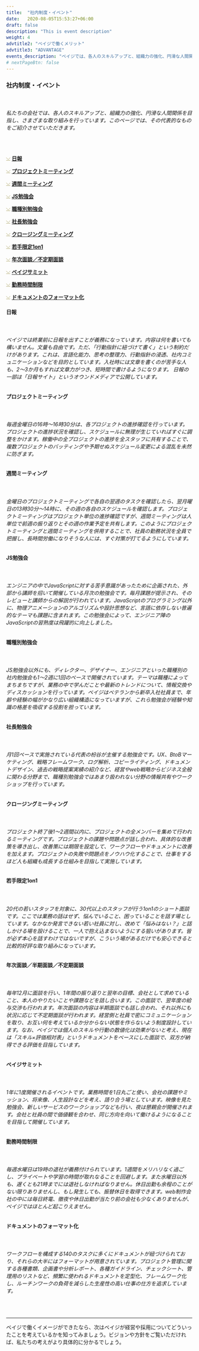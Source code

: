 ```yaml
---
title:  "社内制度・イベント"
date:   2020-08-05T15:53:27+06:00
draft: false
description: "This is event description"
weight: 4
advtitle2: "ベイジで働くメリット"
advtitle3: "ADVANTAGE"
events_description: "ベイジでは、各人のスキルアップと、組織力の強化、円滑な人間関係を目指し、さまざまな取り組みを行っています。ここではその代表的なものをご紹介します。"
# nextPageBtn: false
---
```


### **社内制度・イベント**
&nbsp;
###### 私たちの会社では、各人のスキルアップと、組織力の強化、円滑な人間関係を目指し、さまざまな取り組みを行っています。このページでは、その代表的なものをご紹介させていただきます。
&nbsp;

![Images not available](../../ico_arw_page_anchor.gif "Title") [**日報**](#日報)   

![Image not available](../../ico_arw_page_anchor.gif "Title")  [**プロジェクトミーティング**](#プロジェクトミーティング)   

![Image not available](../../ico_arw_page_anchor.gif "Title")  [**週間ミーティング**](#週間ミーティング)   

![Image not available](../../ico_arw_page_anchor.gif "Title")  [**JS勉強会**](#js勉強会)   

![Image not available](../../ico_arw_page_anchor.gif "Title")  [**職種別勉強会**](#職種別勉強会)   

![Image not available](../../ico_arw_page_anchor.gif "Title")  [**社長勉強会**](#社長勉強会)   

![Image not available](../../ico_arw_page_anchor.gif "Title")  [**クロージングミーティング**](#クロージングミーティング)   

![Image not available](../../ico_arw_page_anchor.gif "Title")  [**若手限定1on1**](#若手限定1on1)   

![Image not available](../../ico_arw_page_anchor.gif "Title")  [**年次面談／不定期面談**](#年次面談半期面談不定期面談)   

![Image not available](../../ico_arw_page_anchor.gif "Title")  [**ベイジサミット**](#ベイジサミット)   

![Image not available](../../ico_arw_page_anchor.gif "Title")  [**勤務時間制限**](#勤務時間制限)   

![Image not available](../../ico_arw_page_anchor.gif "Title")  [**ドキュメントのフォーマット化**](#ドキュメントのフォーマット化)   

#### **日報**
&nbsp;
###### ベイジでは終業前に日報を出すことが義務になっています。内容は何を書いても構いません。文量も自由です。ただ、「行動指針に紐づけて書く」という制約だけがあります。これは、言語化能力、思考の整理力、行動指針の浸透、社内コミュニケーションなどを目的としています。入社時には文章を書くのが苦手な人も、2～3か月もすれば文章力がつき、短時間で書けるようになります。 日報の一部は「日報サイト」というオウンドメディアで公開しています。

#### **プロジェクトミーティング**
&nbsp;
###### 毎週金曜日の16時～16時30分は、各プロジェクトの進捗確認を行っています。プロジェクトの進捗状況を確認し、スケジュールに無理が生じていればすぐに調整をかけます。稼働中の全プロジェクトの進捗を全スタッフに共有することで、複数プロジェクトのバッティングや予期せぬスケジュール変更による混乱を未然に防ぎます。

#### **週間ミーティング**
&nbsp;
###### 金曜日のプロジェクトミーティングで各自の翌週のタスクを確認したら、翌月曜日の13時30分～14時に、その週の各自のスケジュールを確認します。プロジェクトミーティングはプロジェクト単位の進捗確認ですが、週間ミーティングは人単位で前週の振り返りとその週の作業予定を共有します。このようにプロジェクトミーティングと週間ミーティングを併用することで、社員の勤務状況を全員で把握し、長時間労働になりそうな人には、すぐ対策が打てるようにしています。

#### **JS勉強会**
&nbsp;
###### エンジニアの中でJavaScriptに対する苦手意識があったために企画された、外部から講師を招いて開催している月次の勉強会です。毎月課題が提示され、そのレビューと講師からの解説が行われています。JavaScriptのプログラミング以外に、物理アニメーションのアルゴリズムや設計思想など、言語に依存しない普遍的なテーマも課題に含まれます。この勉強会によって、エンジニア陣のJavaScriptの習熟度は飛躍的に向上しました。


#### **職種別勉強会**
&nbsp;
###### JS勉強会以外にも、ディレクター、デザイナー、エンジニアといった職種別の社内勉強会も1～2週に1回のペースで開催されています。テーマは職種によってまちまちですが、業務の中で学んだことや最新のトレンドについて、情報交換やディスカッションを行っています。ベイジはベテランから新卒入社社員まで、年齢や経験の幅がかなり広い組織構造になっていますが、これら勉強会が経験や知識の格差を吸収する役割を担っています。

#### **社長勉強会**
&nbsp;
###### 月1回ペースで実施されている代表の枌谷が主催する勉強会です。UX、BtoBマーケティング、戦略フレームワーク、ログ解析、コピーライティング、ドキュメントデザイン、過去の戦略提案実績の紹介など、経営やweb戦略からビジネス全般に関わる分野まで、職種別勉強会ではあまり扱われない分野の情報共有やワークショップを行っています。

#### **クロージングミーティング**
&nbsp;
###### プロジェクト終了後1～2週間以内に、プロジェクトの全メンバーを集めて行われるミーティングです。プロジェクトの課題や問題点が話し合われ、具体的な改善策を導き出し、改善策には期限を設定して、ワークフローやドキュメントに改善を加えます。プロジェクトの失敗や問題点をノウハウ化することで、仕事をするほど人も組織も成長する仕組みを目指して実施しています。

#### **若手限定1on1**
&nbsp;
###### 20代の若いスタッフを対象に、30代以上のスタッフが行う1on1のショート面談です。ここでは業務の話はせず、悩んでいること、困っていることを話す場としています。なかなか発言できない若い社員に対し、改めて「悩みはない？」と話しかける場を設けることで、一人で抱え込まないようにする狙いがあります。皆が必ず本心を話すわけではないですが、こういう場があるだけでも安心できると比較的好評な取り組みになっています。

#### **年次面談／半期面談／不定期面談**
&nbsp;
###### 毎年12月に面談を行い、1年間の振り返りと翌年の目標、会社として求めていること、本人のやりたいことや課題などを話し合います。この面談で、翌年度の給与交渉も行われます。年次面談の内容は半期面談でも話し合われ、それ以外にも状況に応じて不定期面談が行われます。経営側と社員で密にコミュニケーションを取り、お互い何を考えているか分からない状態を作らないよう制度設計しています。なお、ベイジでは個人のスキルや行動の数値化は効果がないと考え、現在は「スキル×評価相対表」というドキュメントをベースにした面談で、双方が納得できる評価を目指しています。

#### **ベイジサミット**
&nbsp;
###### 1年に1度開催されるイベントです。業務時間を1日丸ごと使い、会社の課題やミッション、将来像、人生設計などを考え、語り合う場としています。映像を見た勉強会、新しいサービスのワークショップなども行い、夜は懇親会が開催されます。会社と社員の間で価値観を合わせ、同じ方向を向いて働けるようになることを目指して開催しています。

#### **勤務時間制限**
&nbsp;
###### 毎週水曜日は19時の退社が義務付けられています。1週間をメリハリなく過ごし、プライベートや学習の時間が取れなることを回避します。また水曜日以外も、遅くとも21時までには退社しなければなりません。休日出勤も余程のことがない限りありませんし、もし発生しても、振替休日を取得できます。web制作会社の中には毎日終電、徹夜や休日出勤が当たり前の会社も少なくありませんが、ベイジではほとんど起こりえません。

#### **ドキュメントのフォーマット化**
&nbsp;
###### ワークフローを構成する140のタスクに多くにドキュメントが紐づけられており、それらの大半にはフォーマットが用意されています。プロジェクト管理に関する各種書類、企画書や分析レポート、各種ガイドライン、チェックシート、管理用のリストなど、頻繁に使われるドキュメントを定型化、フレームワーク化し、ルーチンワークの負荷を減らした生産性の高い仕事の仕方を追求しています。
&nbsp;

---
ベイジで働くイメージができたなら、次はベイジが経営や採用についてどういったことを考えているかを知ってみましょう。ビジョンや方針をご覧いただければ、私たちの考えがより具体的に分かるでしょう。
